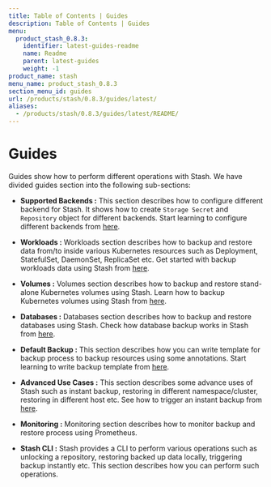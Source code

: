 ```yaml
---
title: Table of Contents | Guides
description: Table of Contents | Guides
menu:
  product_stash_0.8.3:
    identifier: latest-guides-readme
    name: Readme
    parent: latest-guides
    weight: -1
product_name: stash
menu_name: product_stash_0.8.3
section_menu_id: guides
url: /products/stash/0.8.3/guides/latest/
aliases:
  - /products/stash/0.8.3/guides/latest/README/
---
```


# Guides

Guides show how to perform different operations with Stash. We have divided guides section into the following sub-sections:

- **Supported Backends :** This section describes how to configure different backend for Stash. It shows how to create `Storage Secret` and `Repository` object for different backends. Start learning to configure different backends from [here](/docs/guides/latest/backends/overview.md).

- **Workloads :** Workloads section describes how to backup and restore data from/to inside various Kubernetes resources such as Deployment, StatefulSet, DaemonSet, ReplicaSet etc. Get started with backup workloads data using Stash from [here](/docs/guides/latest/workloads/backup.md).

- **Volumes :** Volumes section describes how to backup and restore stand-alone Kubernetes volumes using Stash. Learn how to backup Kubernetes volumes using Stash from [here](/docs/guides/latest/volumes/backup.md).

- **Databases :** Databases section describes how to backup and restore databases using Stash. Check how database backup works in Stash from [here](/docs/guides/latest/databases/backup.md).

- **Default Backup :** This section describes how you can write template for backup process to backup resources using some annotations. Start learning to write backup template from [here](/docs/guides/latest/auto-backup/overview.md).

- **Advanced Use Cases :** This section describes some advance uses of Stash such as instant backup, restoring in different namespace/cluster, restoring in different host etc. See how to trigger an instant backup from [here](/docs/guides/latest/advanced/instant_backup.md).

- **Monitoring :** Monitoring section describes how to monitor backup and restore process using Prometheus.

- **Stash CLI :** Stash provides a CLI to perform various operations such as unlocking a repository, restoring backed up data locally, triggering backup instantly etc. This section describes how you can perform such operations.
